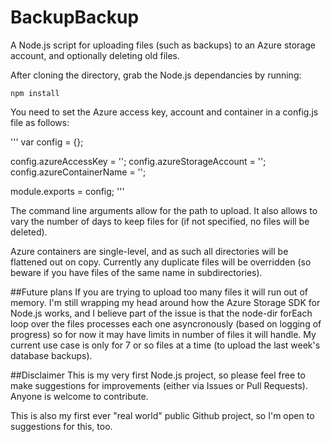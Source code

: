 # BackupBackup
A Node.js script for uploading files (such as backups) to an Azure storage account, and optionally deleting old files.

After cloning the directory, grab the Node.js dependancies by running:

    npm install


You need to set the Azure access key, account and container in a config.js file as follows:

'''
var config = {};

config.azureAccessKey = '<ACCESS KEY>';
config.azureStorageAccount = '<STORAGE ACCOUNT>';
config.azureContainerName = '<CONTAINER>';

module.exports = config;
'''

The command line arguments allow for the path to upload.  It also allows to vary the number of days to keep files for (if not specified, no files will be deleted).

Azure containers are single-level, and as such all directories will be flattened out on copy. Currently any duplicate files will be overridden (so beware if you have files of the same name in subdirectories).

##Future plans
If you are trying to upload too many files it will run out of memory.  I'm still wrapping my head around how the Azure Storage SDK for Node.js works, and I believe part of the issue is that the node-dir forEach loop over the files processes each one asyncronously (based on logging of progress) so for now it may have limits in number of files it will handle.  My current use case is only for 7 or so files at a time (to upload the last week's database backups).

##Disclaimer
This is my very first Node.js project, so please feel free to make suggestions for improvements (either via Issues or Pull Requests).  Anyone is welcome to contribute.

This is also my first ever "real world" public Github project, so I'm open to suggestions for this, too.